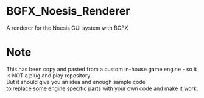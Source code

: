 # BGFX_Noesis_Renderer
 A renderer for the Noesis GUI system with BGFX
 
# Note
This has been copy and pasted from a custom in-house game engine - 
so it is NOT a plug and play repository.<br>
But it should give you an idea and enough sample code<br>
to replace some engine specific parts with your own code and make it work.
